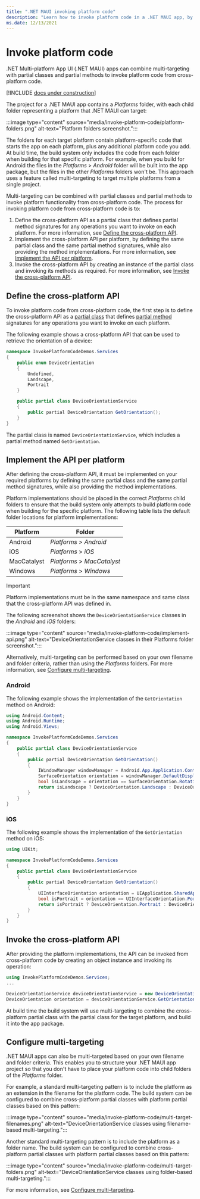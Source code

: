 ```yaml
---
title: ".NET MAUI invoking platform code"
description: "Learn how to invoke platform code in a .NET MAUI app, by combining multi-targeting with partial classes and partial methods."
ms.date: 12/13/2021
---
```


# Invoke platform code

.NET Multi-platform App UI (.NET MAUI) apps can combine multi-targeting with partial classes and partial methods to invoke platform code from cross-platform code.

[!INCLUDE [docs under construction](~/includes/preview-note.md)]

The project for a .NET MAUI app contains a _Platforms_ folder, with each child folder representing a platform that .NET MAUI can target:

:::image type="content" source="media/invoke-platform-code/platform-folders.png" alt-text="Platform folders screenshot.":::

The folders for each target platform contain platform-specific code that starts the app on each platform, plus any additional platform code you add. At build time, the build system only includes the code from each folder when building for that specific platform. For example, when you build for Android the files in the _Platforms_ > _Android_ folder will be built into the app package, but the files in the other _Platforms_ folders won't be. This approach uses a feature called multi-targeting to target multiple platforms from a single project.

Multi-targeting can be combined with partial classes and partial methods to invoke platform functionality from cross-platform code. The process for invoking platform code from cross-platform code is to:

1. Define the cross-platform API as a partial class that defines partial method signatures for any operations you want to invoke on each platform. For more information, see [Define the cross-platform API](#define-the-cross-platform-api).
1. Implement the cross-platform API per platform, by defining the same partial class and the same partial method signatures, while also providing the method implementations. For more information, see [Implement the API per platform](#implement-the-api-per-platform).
1. Invoke the cross-platform API by creating an instance of the partial class and invoking its methods as required. For more information, see [Invoke the cross-platform API](#invoke-the-cross-platform-api).

## Define the cross-platform API

To invoke platform code from cross-platform code, the first step is to define the cross-platform API as a [partial class](/dotnet/csharp/programming-guide/classes-and-structs/partial-classes-and-methods#partial-classes) that defines [partial method](/dotnet/csharp/programming-guide/classes-and-structs/partial-classes-and-methods#partial-classes) signatures for any operations you want to invoke on each platform.

The following example shows a cross-platform API that can be used to retrieve the orientation of a device:

```csharp
namespace InvokePlatformCodeDemos.Services
{
    public enum DeviceOrientation
    {
        Undefined,
        Landscape,
        Portrait
    }

    public partial class DeviceOrientationService
    {
        public partial DeviceOrientation GetOrientation();
    }
}
```

The partial class is named `DeviceOrientationService`, which includes a partial method named `GetOrientation`.

## Implement the API per platform

After defining the cross-platform API, it must be implemented on your required platforms by defining the same partial class and the same partial method signatures, while also providing the method implementations.

Platform implementations should be placed in the correct _Platforms_ child folders to ensure that the build system only attempts to build platform code when building for the specific platform. The following table lists the default folder locations for platform implementations:

| Platform | Folder |
| -------- | ------ |
| Android | _Platforms_ > _Android_ |
| iOS | _Platforms_ > _iOS_ |
| MacCatalyst | _Platforms_ > _MacCatalyst_ |
| Windows | _Platforms_ > _Windows_ |

> [!IMPORTANT]
> Platform implementations must be in the same namespace and same class that the cross-platform API was defined in.

The following screenshot shows the `DeviceOrientationService` classes in the _Android_ and _iOS_ folders:

:::image type="content" source="media/invoke-platform-code/implement-api.png" alt-text="DeviceOrientationService classes in their Platforms folder screenshot.":::

Alternatively, multi-targeting can be performed based on your own filename and folder criteria, rather than using the _Platforms_ folders. For more information, see [Configure multi-targeting](#configure-multi-targeting).

### Android

The following example shows the implementation of the `GetOrientation` method on Android:

```csharp
using Android.Content;
using Android.Runtime;
using Android.Views;

namespace InvokePlatformCodeDemos.Services
{
    public partial class DeviceOrientationService
    {
        public partial DeviceOrientation GetOrientation()
        {
            IWindowManager windowManager = Android.App.Application.Context.GetSystemService(Context.WindowService).JavaCast<IWindowManager>();
            SurfaceOrientation orientation = windowManager.DefaultDisplay.Rotation;
            bool isLandscape = orientation == SurfaceOrientation.Rotation90 || orientation == SurfaceOrientation.Rotation270;
            return isLandscape ? DeviceOrientation.Landscape : DeviceOrientation.Portrait;
        }
    }
}
```

### iOS

The following example shows the implementation of the `GetOrientation` method on iOS:

```csharp
using UIKit;

namespace InvokePlatformCodeDemos.Services
{
    public partial class DeviceOrientationService
    {
        public partial DeviceOrientation GetOrientation()
        {
            UIInterfaceOrientation orientation = UIApplication.SharedApplication.StatusBarOrientation;
            bool isPortrait = orientation == UIInterfaceOrientation.Portrait || orientation == UIInterfaceOrientation.PortraitUpsideDown;
            return isPortrait ? DeviceOrientation.Portrait : DeviceOrientation.Landscape;
        }
    }
}
```

## Invoke the cross-platform API

After providing the platform implementations, the API can be invoked from cross-platform code by creating an object instance and invoking its operation:

```csharp
using InvokePlatformCodeDemos.Services;
...

DeviceOrientationService deviceOrientationService = new DeviceOrientationService();
DeviceOrientation orientation = deviceOrientationService.GetOrientation();
```

At build time the build system will use multi-targeting to combine the cross-platform partial class with the partial class for the target platform, and build it into the app package.

## Configure multi-targeting

.NET MAUI apps can also be multi-targeted based on your own filename and folder criteria. This enables you to structure your .NET MAUI app project so that you don't have to place your platform code into child folders of the _Platforms_ folder.

For example, a standard multi-targeting pattern is to include the platform as an extension in the filename for the platform code. The build system can be configured to combine cross-platform partial classes with platform partial classes based on this pattern:

:::image type="content" source="media/invoke-platform-code/multi-target-filenames.png" alt-text="DeviceOrientationService classes using filename-based multi-targeting.":::

Another standard multi-targeting pattern is to include the platform as a folder name. The build system can be configured to combine cross-platform partial classes with platform partial classes based on this pattern:

:::image type="content" source="media/invoke-platform-code/multi-target-folders.png" alt-text="DeviceOrientationService classes using folder-based multi-targeting.":::

For more information, see [Configure multi-targeting](configure-multi-targeting.md).
